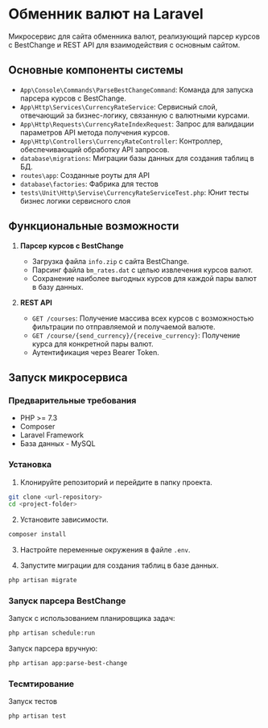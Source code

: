 # Обменник валют на Laravel

Микросервис для сайта обменника валют, реализующий парсер курсов с BestChange и REST API для взаимодействия с основным сайтом.

## Основные компоненты системы

- `App\Console\Commands\ParseBestChangeCommand`: Команда для запуска парсера курсов с BestChange.
- `App\Http\Services\CurrencyRateService`: Cервисный слой, отвечающий за бизнес-логику, связанную с валютными курсами.
- `App\Http\Requests\CurrencyRateIndexRequest`: Запрос для валидации параметров API метода получения курсов.
- `App\Http\Controllers\CurrencyRateController`: Контроллер, обеспечивающий обработку API запросов.
- `database\migrations`: Миграции базы данных для создания таблиц в БД.
- `routes\app`: Созданные роуты для API
- `database\factories`: Фабрика для тестов
- `tests\Unit\Http\Servise\CurrencyRateServiceTest.php`: Юнит тесты бизнес логики сервисного слоя

## Функциональные возможности

1. **Парсер курсов с BestChange**
   - Загрузка файла `info.zip` с сайта BestChange.
   - Парсинг файла `bm_rates.dat` с целью извлечения курсов валют.
   - Сохранение наиболее выгодных курсов для каждой пары валют в базу данных.

2. **REST API**

   - `GET /courses`: Получение массива всех курсов с возможностью фильтрации по отправляемой и получаемой валюте.
   - `GET /course/{send_currency}/{receive_currency}`: Получение курса для конкретной пары валют.
   - Аутентификация через Bearer Token.

## Запуск микросервиса

### Предварительные требования

- PHP >= 7.3
- Composer
- Laravel Framework
- База данных - MySQL

### Установка

1. Клонируйте репозиторий и перейдите в папку проекта.
   
```bash
git clone <url-repository>
cd <project-folder>
```

2. Установите зависимости.
   
```bash
composer install
```

3. Настройте переменные окружения в файле `.env`.

4. Запустите миграции для создания таблиц в базе данных.
   
```bash
php artisan migrate
```

### Запуск парсера BestChange

Запуск с использованием планировщика задач:
```bash
php artisan schedule:run
```

Запуск парсера вручную:
```bash
php artisan app:parse-best-change
```

### Тесмтирование
Запуск тестов 
```bash
php artisan test
```
